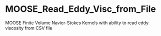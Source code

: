# MOOSE_Read_Eddy_Visc_from_File
MOOSE Finite Volume Navier-Stokes Kernels with ability to read eddy viscosity from CSV file
